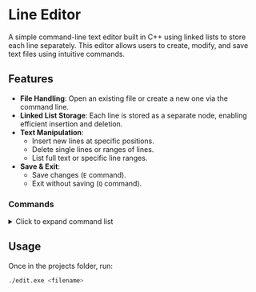 # Line Editor

A simple command-line text editor built in C++ using linked lists to store each line separately. This editor allows users to create, modify, and save text files using intuitive commands.

## Features

- **File Handling**: Open an existing file or create a new one via the command line.
- **Linked List Storage**: Each line is stored as a separate node, enabling efficient insertion and deletion.
- **Text Manipulation**:
  - Insert new lines at specific positions.
  - Delete single lines or ranges of lines.
  - List full text or specific line ranges.
- **Save & Exit**:
  - Save changes (`E` command).
  - Exit without saving (`Q` command).

### Commands

<details>
  <summary>Click to expand command list</summary>

| Command | Description |
|---------|------------|
| `I <n>` | Insert a line at position `n` |
| `I` | Insert before current line |
| `L` | List entire content |
| `L <n>` | List line `n` and move to next line |
| `L <m> <n>` | List range from `m` to `n` |
| `D <n>` | Delete line `n` |
| `D <m> <n>` | Delete range from `m` to `n` |
| `D` | Delete previous line |
| `E` | Save changes & exit |
| `Q` | Exit without saving |

</details>


## Usage

Once in the projects folder, run:
```sh
./edit.exe <filename>

